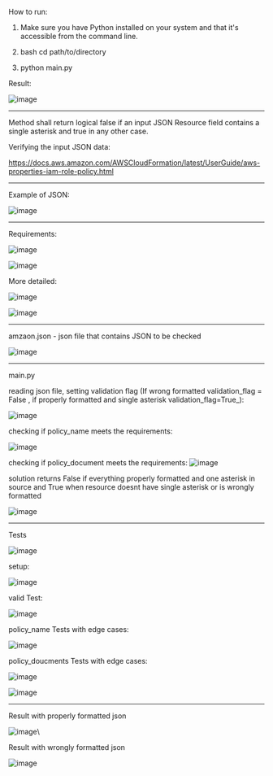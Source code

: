 How to run:

1. Make sure you have Python installed on your system and that it's accessible from the command line. 

2. bash cd path/to/directory

3. python main.py

Result:

![image](https://github.com/LukaszKrolicki/AWS-IAM-Role-JSON-verification/assets/54467678/2b1c64b6-8d21-466f-aff5-985c22f928bc)


--------------------------------------

Method shall return logical false if an input JSON Resource field contains a single asterisk and true in any other case. 

Verifying the input JSON data:

https://docs.aws.amazon.com/AWSCloudFormation/latest/UserGuide/aws-properties-iam-role-policy.html

------------------------------------------

Example of JSON:

![image](https://github.com/LukaszKrolicki/AWS-IAM-Role-JSON-verification/assets/54467678/128e6db8-20f3-4098-99cd-5349ded1e884)

-------------------------------------------

Requirements:

![image](https://github.com/LukaszKrolicki/AWS-IAM-Role-JSON-verification/assets/54467678/a6ba03f0-ce91-4a58-a049-e9012e0ca98f)

![image](https://github.com/LukaszKrolicki/AWS-IAM-Role-JSON-verification/assets/54467678/893341d0-c619-4867-b845-68db7da089a8)

More detailed:

![image](https://github.com/LukaszKrolicki/AWS-IAM-Role-JSON-verification/assets/54467678/0b2aa084-f53c-454b-bbad-3cd26b50b8d5)

![image](https://github.com/LukaszKrolicki/AWS-IAM-Role-JSON-verification/assets/54467678/9b544e6e-b8e1-4d78-9280-64bc9226215a)

------------------------------------------

amzaon.json - json file that contains JSON to be checked

![image](https://github.com/LukaszKrolicki/AWS-IAM-Role-JSON-verification/assets/54467678/d43682e2-7255-4019-a3de-e7c5e348b5b3)

-------------------------------------------

main.py

reading json file, setting validation flag (If wrong formatted validation_flag = False ,  if properly formatted and single asterisk validation_flag=True_):

![image](https://github.com/LukaszKrolicki/AWS-IAM-Role-JSON-verification/assets/54467678/a8344c00-c574-4850-b3ee-3711a0508b61)

checking if policy_name meets the requirements:

![image](https://github.com/LukaszKrolicki/AWS-IAM-Role-JSON-verification/assets/54467678/c80a1a69-b4b6-4f33-af28-36a6cb314293)

checking if policy_document meets the requirements:
![image](https://github.com/LukaszKrolicki/AWS-IAM-Role-JSON-verification/assets/54467678/dd3d0170-6522-45f0-8513-e8a34b1379ab)

solution returns False if everything properly formatted and one asterisk in source and True when resource doesnt have single asterisk or is wrongly formatted

![image](https://github.com/LukaszKrolicki/AWS-IAM-Role-JSON-verification/assets/54467678/08f80ca4-07e6-4cc0-b0ba-2f95b4de1b5a)

----------------------------------------------------------

Tests

![image](https://github.com/LukaszKrolicki/AWS-IAM-Role-JSON-verification/assets/54467678/6981c8fc-156d-4c2e-b1e2-e52970bf4c0b)

setup:

![image](https://github.com/LukaszKrolicki/AWS-IAM-Role-JSON-verification/assets/54467678/0a921fea-9aa1-4426-baa2-de206a40e1ef)

valid Test:

![image](https://github.com/LukaszKrolicki/AWS-IAM-Role-JSON-verification/assets/54467678/0be9eaed-b051-4407-b20b-07dd38549cbf)

policy_name Tests with edge cases:

![image](https://github.com/LukaszKrolicki/AWS-IAM-Role-JSON-verification/assets/54467678/f5a79564-c5a5-40d0-a5e7-63782fc531bd)

policy_doucments Tests with edge cases:

![image](https://github.com/LukaszKrolicki/AWS-IAM-Role-JSON-verification/assets/54467678/45f8d650-a00a-4bde-a9e4-5b5e36acf32a)


![image](https://github.com/LukaszKrolicki/AWS-IAM-Role-JSON-verification/assets/54467678/83d1bdbd-c033-4cb7-862f-370aac517ac7)

----------------------------------------------------------

Result with properly formatted json

![image](https://github.com/LukaszKrolicki/AWS-IAM-Role-JSON-verification/assets/54467678/e68ae1e6-50eb-43c9-8d4a-728a98a5498f)\

Result with wrongly formatted json

![image](https://github.com/LukaszKrolicki/AWS-IAM-Role-JSON-verification/assets/54467678/f29634a5-b5ee-41ae-95e5-9f07d9c26b09)




